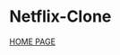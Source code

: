 # Netflix-Clone

<a href="https://nayanatara07.github.io/Netflix-Clone/" target="blank">HOME PAGE</a>
